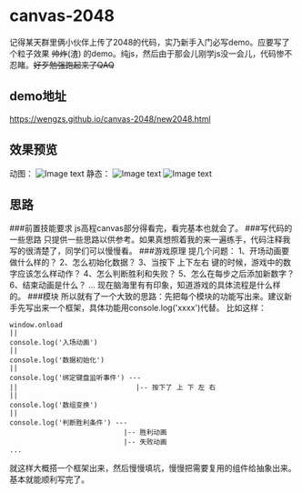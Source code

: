 # canvas-2048
记得某天群里俩小伙伴上传了2048的代码，实乃新手入门必写demo。应要写了个粒子效果 ~~帅炸~~(渣) 的demo。纯js，然后由于那会儿刚学js没一会儿，代码惨不忍睹。~~好歹勉强跑起来了QAQ~~
## demo地址
https://wengzs.github.io/canvas-2048/new2048.html
## 效果预览
动图：
![Image text](https://github.com/wengzs/canvas-2048/blob/master/information/start.gif)
静态：
![Image text](https://github.com/wengzs/canvas-2048/blob/master/information/gaming.jpeg)
![Image text](https://github.com/wengzs/canvas-2048/blob/master/information/start.png)
## 思路
###前置技能要求
js高程canvas部分得看完，看完基本也就会了。
###写代码的一些思路
只提供一些思路以供参考。如果真想照着我的来一遍练手，代码注释我写的很清楚了，同学们可以慢慢看。
###游戏原理
提几个问题：
1、开场动画要做什么样的？
2、怎么初始化数据？
3、当按下 上下左右 键的时候，游戏中的数字应该怎么样动作？
4、怎么判断胜利和失败？
5、怎么在每步之后添加新数字？
6、结束动画是什么？
...
现在脑海里有有印象，知道游戏的具体流程是什么样的。
###模块
所以就有了一个大致的思路：先把每个模块的功能写出来。建议新手先写出来一个框架，具体功能用console.log('xxxx')代替。
比如这样：
```
window.onload 
||
console.log('入场动画')
||
console.log('数据初始化')
||
console.log('绑定键盘监听事件') ---
||                             |-- 按下了 上 下 左 右
||
console.log('数组变换')
||
console.log('判断胜利条件') ---
                            |-- 胜利动画
                            |-- 失败动画
...
```
就这样大概搭一个框架出来，然后慢慢填坑，慢慢把需要复用的组件给抽象出来。基本就能顺利写完了。
